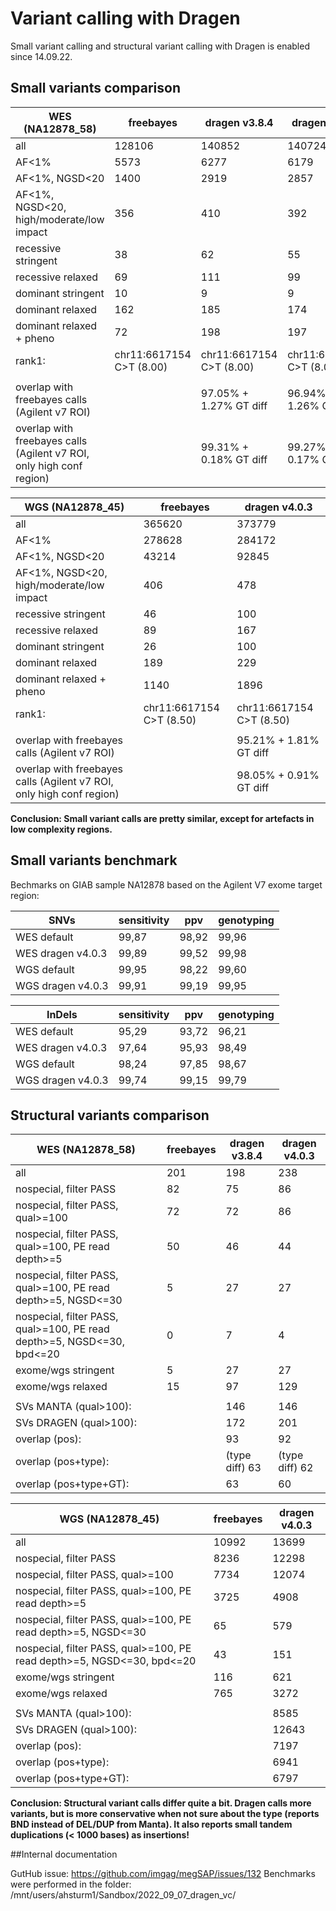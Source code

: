 # Variant calling with Dragen

Small variant calling and structural variant calling with Dragen is enabled since 14.09.22.

## Small variants comparison

|WES (NA12878_58)                                                     |freebayes               |dragen v3.8.4           |dragen v4.0.3           |
|---------------------------------------------------------------------|------------------------|------------------------|------------------------|
|all                                                                  |128106                  |140852                  |140724                  |
|AF<1%                                                                |5573                    |6277                    |6179                    |
|AF<1%, NGSD<20                                                       |1400                    |2919                    |2857                    |
|AF<1%, NGSD<20, high/moderate/low impact                             |356                     |410                     |392                     |
|recessive stringent                                                  |38                      |62                      |55                      |
|recessive relaxed                                                    |69                      |111                     |99                      |
|dominant stringent                                                   |10                      |9                       |9                       |
|dominant relaxed                                                     |162                     |185                     |174                     |
|dominant relaxed + pheno                                             |72                      |198                     |197                     |
|rank1:                                                               |chr11:6617154 C>T (8.00)|chr11:6617154 C>T (8.00)|chr11:6617154 C>T (8.00)|
|                                                                     |                        |                        |                        |
|overlap with freebayes calls (Agilent v7 ROI)                        |                        |97.05% + 1.27% GT diff  |96.94% + 1.26% GT diff  |
|overlap with freebayes calls  (Agilent v7 ROI, only high conf region)|                        |99.31% + 0.18% GT diff  |99.27% + 0.17%  GT diff |


|WGS (NA12878_45)                                                     |freebayes               |dragen v4.0.3           |
|---------------------------------------------------------------------|------------------------|------------------------|
|all                                                                  |365620                  |373779                  |
|AF<1%                                                                |278628                  |284172                  |
|AF<1%, NGSD<20                                                       |43214                   |92845                   |
|AF<1%, NGSD<20, high/moderate/low impact                             |406                     |478                     |
|recessive stringent                                                  |46                      |100                     |
|recessive relaxed                                                    |89                      |167                     |
|dominant stringent                                                   |26                      |100                     |
|dominant relaxed                                                     |189                     |229                     |
|dominant relaxed + pheno                                             |1140                    |1896                    |
|rank1:                                                               |chr11:6617154 C>T (8.50)|chr11:6617154 C>T (8.50)|
|                                                                     |                        |                        |
|overlap with freebayes calls (Agilent v7 ROI)                        |                        |95.21% + 1.81%  GT diff |
|overlap with freebayes calls  (Agilent v7 ROI, only high conf region)|                        |98.05% + 0.91%  GT diff |

**Conclusion: Small variant calls are pretty similar, except for artefacts in low complexity regions.**

## Small variants benchmark

Bechmarks on GIAB sample NA12878 based on the Agilent V7 exome target region:

|SNVs                                                                 |sensitivity             |ppv                     |genotyping|
|---------------------------------------------------------------------|------------------------|------------------------|----------|
|WES default                                                          |99,87                   |98,92                   |99,96     |
|WES dragen v4.0.3                                                    |99,89                   |99,52                   |99,98     |
|WGS default                                                          |99,95                   |98,22                   |99,60     |
|WGS dragen v4.0.3                                                    |99,91                   |99,19                   |99,95     |

|InDels                                                               |sensitivity             |ppv                     |genotyping|
|---------------------------------------------------------------------|------------------------|------------------------|----------|
|WES default                                                          |95,29                   |93,72                   |96,21     |
|WES dragen v4.0.3                                                    |97,64                   |95,93                   |98,49     |
|WGS default                                                          |98,24                   |97,85                   |98,67     |
|WGS dragen v4.0.3                                                    |99,74                   |99,15                   |99,79     |


## Structural variants comparison

|WES (NA12878_58)                                                      |freebayes               |dragen v3.8.4           |dragen v4.0.3 |
|----------------------------------------------------------------------|------------------------|------------------------|--------------|
|all                                                                   |201                     |198                     |238           |
|nospecial, filter PASS                                                |82                      |75                      |86            |
|nospecial, filter PASS, qual>=100                                     |72                      |72                      |86            |
|nospecial, filter PASS, qual>=100, PE read depth>=5                   |50                      |46                      |44            |
|nospecial, filter PASS, qual>=100, PE read depth>=5, NGSD<=30         |5                       |27                      |27            |
|nospecial, filter PASS, qual>=100, PE read depth>=5, NGSD<=30, bpd<=20|0                       |7                       |4             |
|exome/wgs stringent                                                   |5                       |27                      |27            |
|exome/wgs relaxed                                                     |15                      |97                      |129           |
|                                                                      |                        |                        |              |
|SVs MANTA (qual>100):                                                 |                        |146                     |146           |
|SVs DRAGEN (qual>100):                                                |                        |172                     |201           |
|overlap (pos):                                                        |                        |93                      |92            |
|overlap (pos+type):                                                   |                        |(type diff) 63          |(type diff) 62|
|overlap (pos+type+GT):                                                |                        |63                      |60            |

|WGS (NA12878_45)                                                      |freebayes               |dragen v4.0.3           |
|----------------------------------------------------------------------|------------------------|------------------------|
|all                                                                   |10992                   |13699                   |
|nospecial, filter PASS                                                |8236                    |12298                   |
|nospecial, filter PASS, qual>=100                                     |7734                    |12074                   |
|nospecial, filter PASS, qual>=100, PE read depth>=5                   |3725                    |4908                    |
|nospecial, filter PASS, qual>=100, PE read depth>=5, NGSD<=30         |65                      |579                     |
|nospecial, filter PASS, qual>=100, PE read depth>=5, NGSD<=30, bpd<=20|43                      |151                     |
|exome/wgs stringent                                                   |116                     |621                     |
|exome/wgs relaxed                                                     |765                     |3272                    |
|                                                                      |                        |                        |
|SVs MANTA (qual>100):                                                 |                        |8585                    |
|SVs DRAGEN (qual>100):                                                |                        |12643                   |
|overlap (pos):                                                        |                        |7197                    |
|overlap (pos+type):                                                   |                        |6941                    |
|overlap (pos+type+GT):                                                |                        |6797                    |


**Conclusion: Structural variant calls differ quite a bit. Dragen calls more variants, but is more conservative when not sure about the type (reports BND instead of DEL/DUP from Manta). It also reports small tandem duplications (< 1000 bases) as insertions!**

##Internal documentation

GutHub issue: https://github.com/imgag/megSAP/issues/132
Benchmarks were performed in the folder: /mnt/users/ahsturm1/Sandbox/2022\_09\_07\_dragen\_vc/

